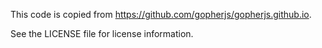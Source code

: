 This code is copied from https://github.com/gopherjs/gopherjs.github.io.

See the LICENSE file for license information.
